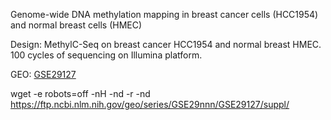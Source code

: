 Genome-wide DNA methylation mapping in breast cancer cells (HCC1954) and normal breast cells (HMEC)

Design: MethylC-Seq on breast cancer HCC1954 and normal breast HMEC. 100 cycles of sequencing on Illumina platform.

GEO: [GSE29127](https://www.ncbi.nlm.nih.gov/geo/query/acc.cgi?acc=GSE29127)

wget -e robots=off -nH -nd  -r -nd https://ftp.ncbi.nlm.nih.gov/geo/series/GSE29nnn/GSE29127/suppl/

